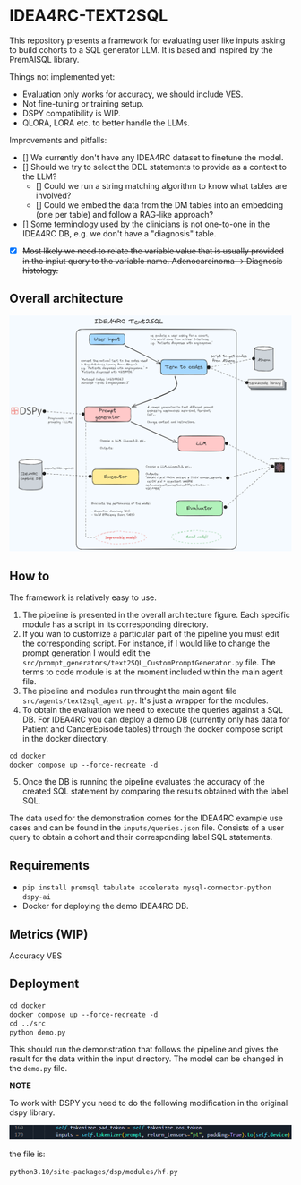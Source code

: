 # IDEA4RC-TEXT2SQL

This repository presents a framework for evaluating user like inputs asking to build cohorts to a SQL generator LLM. It is based and inspired by the PremAISQL library.

Things not implemented yet:

- Evaluation only works for accuracy, we should include VES.
- Not fine-tuning or training setup.
- DSPY compatibility is WIP.
- QLORA, LORA etc. to better handle the LLMs.

Improvements and pitfalls:

- [] We currently don't have any IDEA4RC dataset to finetune the model.
- [] Should we try to select the DDL statements to provide as a context to the LLM?
    - [] Could we run a string matching algorithm to know what tables are involved?
    - [] Could we embed the data from the DM tables into an embedding (one per table) and follow a RAG-like approach?
- [] Some terminology used by the clinicians is not one-to-one in the IDEA4RC DB, e.g. we don't have a "diagnosis" table.
- [x] ~~Most likely we need to relate the variable value that is usually provided in the inpiut query to the variable name. Adenocarcinoma  -> Diagnosis histology.~~

## Overall architecture

![architecture](./images/Text2SQL_Workflow.png)

## How to

The framework is relatively easy to use.

1. The pipeline is presented in the overall architecture figure. Each specific module has a script in its corresponding directory.
2. If you wan to customize a particular part of the pipeline you must edit the corresponding script. For instance, if I would like to change the prompt generation I would edit the `src/prompt_generators/text2SQL_CustomPromptGenerator.py` file. The terms to code module is at the moment included within the main agent file.
3. The pipeline and modules run throught the main agent file `src/agents/text2sql_agent.py`. It's just a wrapper for the modules.
4. To obtain the evaluation we need to execute the queries against a SQL DB. For IDEA4RC you can deploy a demo DB (currently only has data for Patient and CancerEpisode tables) through the docker compose script in the docker directory.

```
cd docker
docker compose up --force-recreate -d
```

5. Once the DB is running the pipeline evaluates the accuracy of the created SQL statement by comparing the results obtained with the label SQL.

The data used for the demonstration comes for the IDEA4RC example use cases and can be found in the `inputs/queries.json` file. Consists of a user query to obtain a cohort and their corresponding label SQL statements.

## Requirements

- `pip install premsql tabulate accelerate mysql-connector-python dspy-ai`
- Docker for deploying the demo IDEA4RC DB.

## Metrics (WIP)

Accuracy
VES

## Deployment

```
cd docker
docker compose up --force-recreate -d
cd ../src
python demo.py
```

This should run the demonstration that follows the pipeline and gives the result for the data within the input directory. The model can be changed in the `demo.py` file.

**NOTE**

To work with DSPY you need to do the following modification in the original dspy library.

![alt text](images/dspy_mod.png)

the file is:

`python3.10/site-packages/dsp/modules/hf.py`